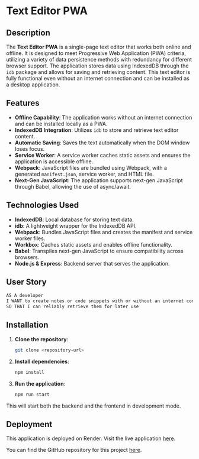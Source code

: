 # **Text Editor PWA**

## **Description**

The **Text Editor PWA** is a single-page text editor that works both online and offline. It is designed to meet Progressive Web Application (PWA) criteria, utilizing a variety of data persistence methods with redundancy for different browser support. The application stores data using IndexedDB through the `idb` package and allows for saving and retrieving content. This text editor is fully functional even without an internet connection and can be installed as a desktop application.

## **Features**
- **Offline Capability**: The application works without an internet connection and can be installed locally as a PWA.
- **IndexedDB Integration**: Utilizes `idb` to store and retrieve text editor content.
- **Automatic Saving**: Saves the text automatically when the DOM window loses focus.
- **Service Worker**: A service worker caches static assets and ensures the application is accessible offline.
- **Webpack**: JavaScript files are bundled using Webpack, with a generated `manifest.json`, service worker, and HTML file.
- **Next-Gen JavaScript**: The application supports next-gen JavaScript through Babel, allowing the use of async/await.

## **Technologies Used**
- **IndexedDB**: Local database for storing text data.
- **idb**: A lightweight wrapper for the IndexedDB API.
- **Webpack**: Bundles JavaScript files and creates the manifest and service worker files.
- **Workbox**: Caches static assets and enables offline functionality.
- **Babel**: Transpiles next-gen JavaScript to ensure compatibility across browsers.
- **Node.js & Express**: Backend server that serves the application.

## **User Story**

```md
AS A developer
I WANT to create notes or code snippets with or without an internet connection
SO THAT I can reliably retrieve them for later use
```

## **Installation**

1. **Clone the repository**:
   ```bash
   git clone <repository-url>
   ```

2. **Install dependencies**:
   ```bash
   npm install
   ```

3. **Run the application**:
   ```bash
   npm run start
   ```

This will start both the backend and the frontend in development mode.

## **Deployment**

This application is deployed on Render. Visit the live application [here](#).

You can find the GitHub repository for this project [here](https://github.com/fredonyjr/text-editor-pwa).